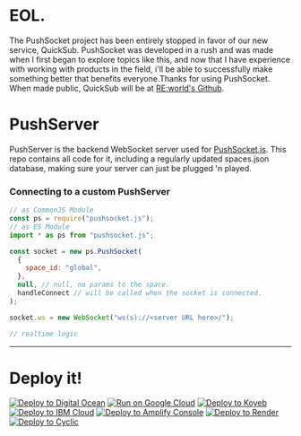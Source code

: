 # EOL.
The PushSocket project has been entirely stopped in favor of our new service, QuickSub. PushSocket was developed in a rush and was made when I first began to explore topics like this, and now that I have experience with working with products in the field, i'll be able to successfully make something better that benefits everyone.Thanks for using PushSocket. When made public, QuickSub will be at [RE:world's Github](https://github.com/REWORLD-CO).
# PushServer
PushServer is the backend WebSocket server used for [PushSocket.js](https://pushsocket.github.io/). This repo contains all code for it, including a regularly updated spaces.json database, making sure your server can just be plugged 'n played.
### Connecting to a custom PushServer
```js
// as CommonJS Module
const ps = require("pushsocket.js");
// as ES Module
import * as ps from "pushsocket.js";

const socket = new ps.PushSocket(
  {
    space_id: "global",
  },
  null, // null, no params to the space.
  handleConnect // will be called when the socket is connected.
);

socket.ws = new WebSocket("ws(s)://<server URL here>/");

// realtime logic
```
----
# Deploy it!
[![Deploy to Digital Ocean](https://www.deploytodo.com/do-btn-blue.svg)](https://cloud.digitalocean.com/apps/new?repo=https://github.com/NullClock/pushserver/tree/main)
[![Run on Google Cloud](https://binbashbanana.github.io/deploy-buttons/buttons/official/googlecloud.svg)](https://deploy.cloud.run/?git_repo=https://github.com/NullClock/pushserver)
[![Deploy to Koyeb](https://binbashbanana.github.io/deploy-buttons/buttons/official/koyeb.svg)](https://app.koyeb.com/deploy?type=git&repository=github.com/NullClock/pushserver&branch=main&name=PushServer)
[![Deploy to IBM Cloud](https://binbashbanana.github.io/deploy-buttons/buttons/official/ibmcloud.svg)](https://cloud.ibm.com/devops/setup/deploy?repository=https://github.com/NullClock/pushserver)
[![Deploy to Amplify Console](https://binbashbanana.github.io/deploy-buttons/buttons/official/amplifyconsole.svg)](https://console.aws.amazon.com/amplify/home#/deploy?repo=https://github.com/NullClock/pushserver)
[![Deploy to Render](https://binbashbanana.github.io/deploy-buttons/buttons/official/render.svg)](https://render.com/deploy?repo=https://github.com/NullClock/pushserver)
[![Deploy to Cyclic](https://binbashbanana.github.io/deploy-buttons/buttons/official/cyclic.svg)](https://app.cyclic.sh/api/app/deploy/NullClock/pushserver)
